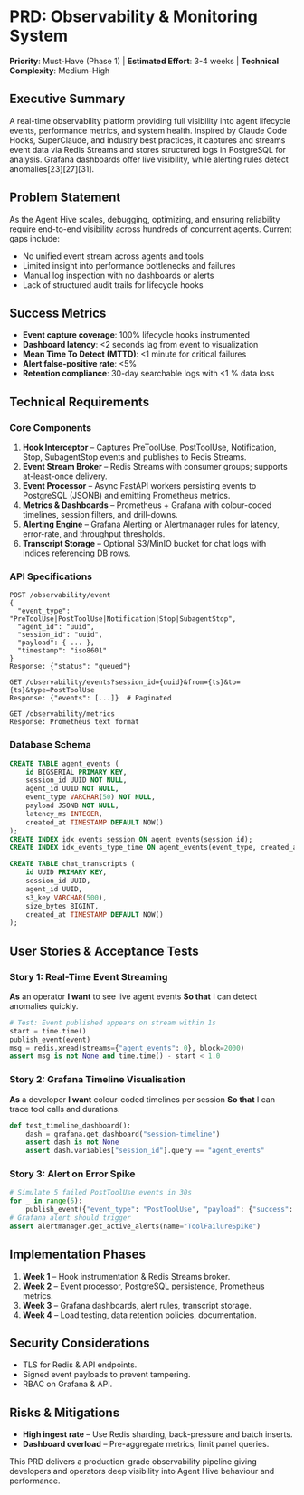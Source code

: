 # PRD: Observability & Monitoring System
**Priority**: Must-Have (Phase 1) | **Estimated Effort**: 3-4 weeks | **Technical Complexity**: Medium–High

## Executive Summary
A real-time observability platform providing full visibility into agent lifecycle events, performance metrics, and system health. Inspired by Claude Code Hooks, SuperClaude, and industry best practices, it captures and streams event data via Redis Streams and stores structured logs in PostgreSQL for analysis. Grafana dashboards offer live visibility, while alerting rules detect anomalies[23][27][31].

## Problem Statement
As the Agent Hive scales, debugging, optimizing, and ensuring reliability require end-to-end visibility across hundreds of concurrent agents. Current gaps include:
- No unified event stream across agents and tools
- Limited insight into performance bottlenecks and failures
- Manual log inspection with no dashboards or alerts
- Lack of structured audit trails for lifecycle hooks

## Success Metrics
- **Event capture coverage**: 100% lifecycle hooks instrumented
- **Dashboard latency**: <2 seconds lag from event to visualization
- **Mean Time To Detect (MTTD)**: <1 minute for critical failures
- **Alert false-positive rate**: <5%
- **Retention compliance**: 30-day searchable logs with <1 % data loss

## Technical Requirements

### Core Components
1. **Hook Interceptor** – Captures PreToolUse, PostToolUse, Notification, Stop, SubagentStop events and publishes to Redis Streams.
2. **Event Stream Broker** – Redis Streams with consumer groups; supports at-least-once delivery.
3. **Event Processor** – Async FastAPI workers persisting events to PostgreSQL (JSONB) and emitting Prometheus metrics.
4. **Metrics & Dashboards** – Prometheus + Grafana with colour-coded timelines, session filters, and drill-downs.
5. **Alerting Engine** – Grafana Alerting or Alertmanager rules for latency, error-rate, and throughput thresholds.
6. **Transcript Storage** – Optional S3/MinIO bucket for chat logs with indices referencing DB rows.

### API Specifications
```
POST /observability/event
{
  "event_type": "PreToolUse|PostToolUse|Notification|Stop|SubagentStop",
  "agent_id": "uuid",
  "session_id": "uuid",
  "payload": { ... },
  "timestamp": "iso8601"
}
Response: {"status": "queued"}

GET /observability/events?session_id={uuid}&from={ts}&to={ts}&type=PostToolUse
Response: {"events": [...]}  # Paginated

GET /observability/metrics
Response: Prometheus text format
```

### Database Schema
```sql
CREATE TABLE agent_events (
    id BIGSERIAL PRIMARY KEY,
    session_id UUID NOT NULL,
    agent_id UUID NOT NULL,
    event_type VARCHAR(50) NOT NULL,
    payload JSONB NOT NULL,
    latency_ms INTEGER,
    created_at TIMESTAMP DEFAULT NOW()
);
CREATE INDEX idx_events_session ON agent_events(session_id);
CREATE INDEX idx_events_type_time ON agent_events(event_type, created_at);

CREATE TABLE chat_transcripts (
    id UUID PRIMARY KEY,
    session_id UUID,
    agent_id UUID,
    s3_key VARCHAR(500),
    size_bytes BIGINT,
    created_at TIMESTAMP DEFAULT NOW()
);
```

## User Stories & Acceptance Tests

### Story 1: Real-Time Event Streaming
**As** an operator  **I want** to see live agent events  **So that** I can detect anomalies quickly.
```python
# Test: Event published appears on stream within 1s
start = time.time()
publish_event(event)
msg = redis.xread(streams={"agent_events": 0}, block=2000)
assert msg is not None and time.time() - start < 1.0
```

### Story 2: Grafana Timeline Visualisation
**As** a developer **I want** colour-coded timelines per session **So that** I can trace tool calls and durations.
```python
def test_timeline_dashboard():
    dash = grafana.get_dashboard("session-timeline")
    assert dash is not None
    assert dash.variables["session_id"].query == "agent_events"
```

### Story 3: Alert on Error Spike
```python
# Simulate 5 failed PostToolUse events in 30s
for _ in range(5):
    publish_event({"event_type": "PostToolUse", "payload": {"success": False}})
# Grafana alert should trigger
assert alertmanager.get_active_alerts(name="ToolFailureSpike")
```

## Implementation Phases
1. **Week 1** – Hook instrumentation & Redis Streams broker.
2. **Week 2** – Event processor, PostgreSQL persistence, Prometheus metrics.
3. **Week 3** – Grafana dashboards, alert rules, transcript storage.
4. **Week 4** – Load testing, data retention policies, documentation.

## Security Considerations
- TLS for Redis & API endpoints.
- Signed event payloads to prevent tampering.
- RBAC on Grafana & API.

## Risks & Mitigations
- **High ingest rate** – Use Redis sharding, back-pressure and batch inserts.
- **Dashboard overload** – Pre-aggregate metrics; limit panel queries.

This PRD delivers a production-grade observability pipeline giving developers and operators deep visibility into Agent Hive behaviour and performance.